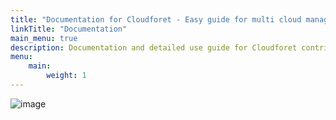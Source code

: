 ```yaml
---
title: "Documentation for Cloudforet - Easy guide for multi cloud management"
linkTitle: "Documentation"
main_menu: true
description: Documentation and detailed use guide for Cloudforet contributors.
menu:
    main:
        weight: 1
---
```


![image](/images/documentation/flying-wonny_christmas-version.png)

